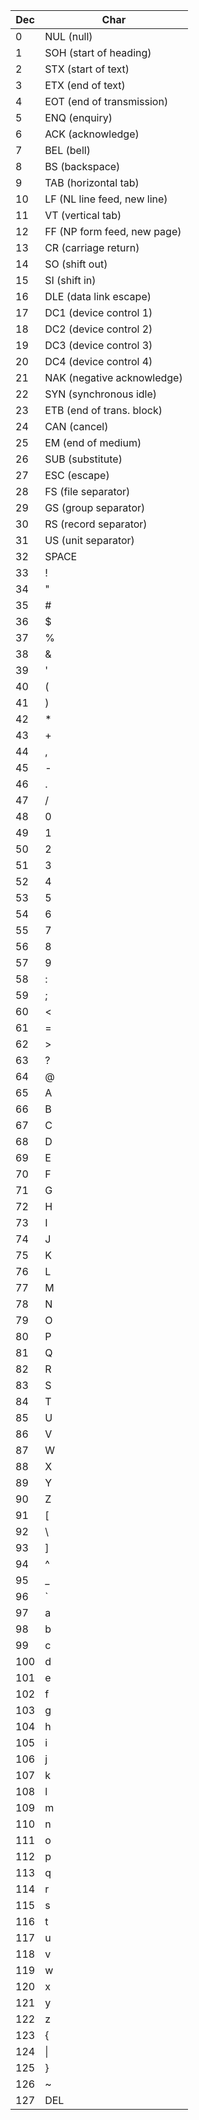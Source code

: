 |  Dec  |             Char             |
|-------|------------------------------|
|     0 | NUL (null)                   |
|     1 | SOH (start of heading)       |
|     2 | STX (start of text)          |
|     3 | ETX (end of text)            |
|     4 | EOT (end of transmission)    |
|     5 | ENQ (enquiry)                |
|     6 | ACK (acknowledge)            |
|     7 | BEL (bell)                   |
|     8 | BS  (backspace)              |
|     9 | TAB (horizontal tab)         |
|    10 | LF  (NL line feed, new line) |
|    11 | VT  (vertical tab)           |
|    12 | FF  (NP form feed, new page) |
|    13 | CR  (carriage return)        |
|    14 | SO  (shift out)              |
|    15 | SI  (shift in)               |
|    16 | DLE (data link escape)       |
|    17 | DC1 (device control 1)       |
|    18 | DC2 (device control 2)       |
|    19 | DC3 (device control 3)       |
|    20 | DC4 (device control 4)       |
|    21 | NAK (negative acknowledge)   |
|    22 | SYN (synchronous idle)       |
|    23 | ETB (end of trans. block)    |
|    24 | CAN (cancel)                 |
|    25 | EM  (end of medium)          |
|    26 | SUB (substitute)             |
|    27 | ESC (escape)                 |
|    28 | FS  (file separator)         |
|    29 | GS  (group separator)        |
|    30 | RS  (record separator)       |
|    31 | US  (unit separator)         |
|    32 | SPACE                        |
|    33 | !                            |
|    34 | "                            |
|    35 | #                            |
|    36 | $                            |
|    37 |  %                           |
|    38 | &                            |
|    39 | '                            |
|    40 | (                            |
|    41 | )                            |
|    42 |  *                           |
|    43 | +                            |
|    44 | ,                            |
|    45 | -                            |
|    46 | .                            |
|    47 | /                            |
|    48 | 0                            |
|    49 | 1                            |
|    50 | 2                            |
|    51 | 3                            |
|    52 | 4                            |
|    53 | 5                            |
|    54 | 6                            |
|    55 | 7                            |
|    56 | 8                            |
|    57 | 9                            |
|    58 | :                            |
|    59 | ;                            |
|    60 | <                            |
|    61 | =                            |
|    62 | >                            |
|    63 | ?                            |
|    64 | @                            |
|    65 | A                            |
|    66 | B                            |
|    67 | C                            |
|    68 | D                            |
|    69 | E                            |
|    70 | F                            |
|    71 | G                            |
|    72 | H                            |
|    73 | I                            |
|    74 | J                            |
|    75 | K                            |
|    76 | L                            |
|    77 | M                            |
|    78 | N                            |
|    79 | O                            |
|    80 | P                            |
|    81 | Q                            |
|    82 | R                            |
|    83 | S                            |
|    84 | T                            |
|    85 | U                            |
|    86 | V                            |
|    87 | W                            |
|    88 | X                            |
|    89 | Y                            |
|    90 | Z                            |
|    91 | [                            |
|    92 | \                            |
|    93 | ]                            |
|    94 | ^                            |
|    95 | _                            |
|    96 | `                            |
|    97 | a                            |
|    98 | b                            |
|    99 | c                            |
|   100 | d                            |
|   101 | e                            |
|   102 | f                            |
|   103 | g                            |
|   104 | h                            |
|   105 | i                            |
|   106 | j                            |
|   107 | k                            |
|   108 | l                            |
|   109 | m                            |
|   110 | n                            |
|   111 | o                            |
|   112 | p                            |
|   113 | q                            |
|   114 | r                            |
|   115 | s                            |
|   116 | t                            |
|   117 | u                            |
|   118 | v                            |
|   119 | w                            |
|   120 | x                            |
|   121 | y                            |
|   122 | z                            |
|   123 | {                            |
|   124 |\|                            |
|   125 | }                            |
|   126 | ~                            |
|   127 | DEL                          |
